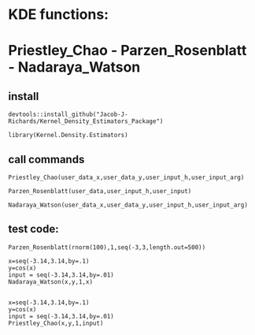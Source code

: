 #             KDE functions:
# Priestley_Chao - Parzen_Rosenblatt - Nadaraya_Watson 

## install 

    devtools::install_github("Jacob-J-Richards/Kernel_Density_Estimators_Package")
    
    library(Kernel.Density.Estimators)

## call commands 
    Priestley_Chao(user_data_x,user_data_y,user_input_h,user_input_arg)
    
    Parzen_Rosenblatt(user_data,user_input_h,user_input)
    
    Nadaraya_Watson(user_data_x,user_data_y,user_input_h,user_input_arg)
    

## test code:

    Parzen_Rosenblatt(rnorm(100),1,seq(-3,3,length.out=500)) 

    x=seq(-3.14,3.14,by=.1)
    y=cos(x)
    input = seq(-3.14,3.14,by=.01)
    Nadaraya_Watson(x,y,1,x)

  
    x=seq(-3.14,3.14,by=.1)
    y=cos(x)
    input = seq(-3.14,3.14,by=.01)
    Priestley_Chao(x,y,1,input)
    
